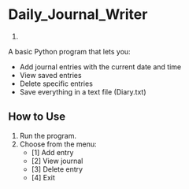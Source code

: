 # Daily_Journal_Writer

1. 

A basic Python program that lets you:

- Add journal entries with the current date and time
- View saved entries
- Delete specific entries
- Save everything in a text file (Diary.txt)

## How to Use

1. Run the program.
2. Choose from the menu:
   - [1] Add entry
   - [2] View journal
   - [3] Delete entry
   - [4] Exit

